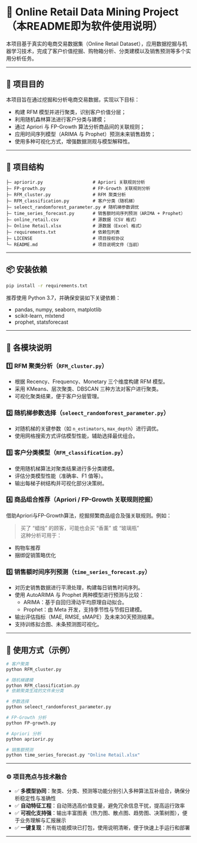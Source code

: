 # 🛒 Online Retail Data Mining Project（本README即为软件使用说明）

本项目基于真实的电商交易数据集（Online Retail Dataset），应用数据挖掘与机器学习技术，完成了客户价值挖掘、购物箱分析、分类建模以及销售预测等多个实用分析任务。

---

## 🧠 项目目的

本项目旨在通过挖掘和分析电商交易数据，实现以下目标：

- 构建 RFM 模型并进行聚类，识别客户价值分层；
- 利用随机森林算法进行客户分类与建模；
- 通过 Apriori 与 FP-Growth 算法分析商品间的关联规则；
- 应用时间序列模型（ARIMA 与 Prophet）预测未来销售趋势；
- 使用多种可视化方式，增强数据测观与模型解释性。

---

## 📁 项目结构

```
├— apriorir.py                   # Apriori 关联规则分析
├— FP-growth.py                  # FP-Growth 关联规则分析
├— RFM_cluster.py                # RFM 聚类分析
├— RFM_classification.py         # 客户分类（随机梯）
├— seleect_randomforest_parameter.py # 随机梯参数调优
├— time_series_forecast.py       # 销售额时间序列预测（ARIMA + Prophet）
├— online_retail.csv             # 源数据（CSV 格式）
├— Online Retail.xlsx            # 源数据（Excel 格式）
├— requirements.txt              # 依赖包列表
├— LICENSE                       # 项目授权协议
└— README.md                     # 项目说明文件（当前）
```

---

## 📦 安装依赖

```bash
pip install -r requirements.txt
```

推荐使用 Python 3.7，并确保安装如下关键依赖：

- pandas, numpy, seaborn, matplotlib
- scikit-learn, mlxtend
- prophet, statsforecast

---

## 🧰 各模块说明

### 1️⃣ RFM 聚类分析（`RFM_cluster.py`）
- 根据 Recency、Frequency、Monetary 三个维度构建 RFM 模型。
- 采用 KMeans、层次聚类、DBSCAN 三种方法对客户进行聚类。
- 可视化聚类结果，便于客户分层管理。

### 2️⃣ 随机梯参数选择（`seleect_randomforest_parameter.py`）
- 对随机梯的关键参数（如 `n_estimators`, `max_depth`）进行调优。
- 使用网格搜索方式评估模型性能，辅助选择最优组合。

### 3️⃣ 客户分类模型（`RFM_classification.py`）
- 使用随机梯算法对聚类结果进行多分类建模。
- 评估分类模型性能（准确率、F1 值等）。
- 输出每梯子树结构并可视化部分决策树。

### 4️⃣ 商品组合推荐（Apriori / FP-Growth 关联规则挖掘）
借助Apriori与FP-Growth算法，挖掘频繁商品组合及强关联规则。例如：
> 买了 “蜡烛” 的顾客，可能也会买 “香薰” 或 “玻璃瓶”  
这种分析可用于：
- 购物车推荐
- 捆绑促销策略优化

### 5️⃣ 销售额时间序列预测（`time_series_forecast.py`）
- 对历史销售数据进行平滑处理，构建每日销售时间序列。
- 使用 AutoARIMA 与 Prophet 两种模型进行预测与比较：
  - ARIMA：基于自回归滑动平均原理自动拟合。
  - Prophet：由 Meta 开发，支持季节性与节假日建模。
- 输出评估指标（MAE, RMSE, sMAPE）及未来30天预测结果。
- 支持训练拟合图、未条预测图可视化。

---

## 💠 使用方式（示例）

```bash
# 客户聚类
python RFM_cluster.py

# 随机梯建模
python RFM_classification.py
# 依赖聚类生成的文件来分类

# 参数选择
python seleect_randomforest_parameter.py

# FP-Growth 分析
python FP-growth.py

# Apriori 分析
python apriorir.py

# 销售额预测
python time_series_forecast.py "Online Retail.xlsx"
```

---

### ⚙️ 项目亮点与技术融合

- ✅ **多模型协同**：聚类、分类、预测等功能分别引入多种算法互补组合，确保分析稳定性与准确性
- ✅ **自动特征工程**：自动筛选高价值变量，避免冗余信息干扰，提高运行效率
- ✅ **可视化支持强**：输出丰富图表（热力图、散点图、趋势图、决策树图），便于业务理解与汇报展示
- ✅ **一键复现**：所有功能模块已打包，使用说明清晰，便于快速上手运行和部署

---
